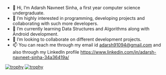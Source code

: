 - 👋 Hi, I’m Adarsh Navneet Sinha, a first year computer science undergraduate.
- 👀 I’m highly interested in programming, developing projects and collaborating with such more developers.
- 🌱 I’m currently learning Data Structures and Algorithms along with Android development.
- 💞️ I’m looking to collaborate on different development projects.
- 📫 You can reach me through my email id adarsh91094@gmail.com and also through my LinkedIn profile https://www.linkedin.com/in/adarsh-navneet-sinha-34a36419a/


[![trophy](https://github-profile-trophy.vercel.app/?username=AdarshGeek)](https://github.com/ryo-ma/github-profile-trophy)
[![trophy](https://github-profile-trophy.vercel.app/?username=ryo-ma)](https://github.com/ryo-ma/github-profile-trophy)
<!---
AdarshGeek/AdarshGeek is a ✨ special ✨ repository because its `README.md` (this file) appears on your GitHub profile.
You can click the Preview link to take a look at your changes.
--->
